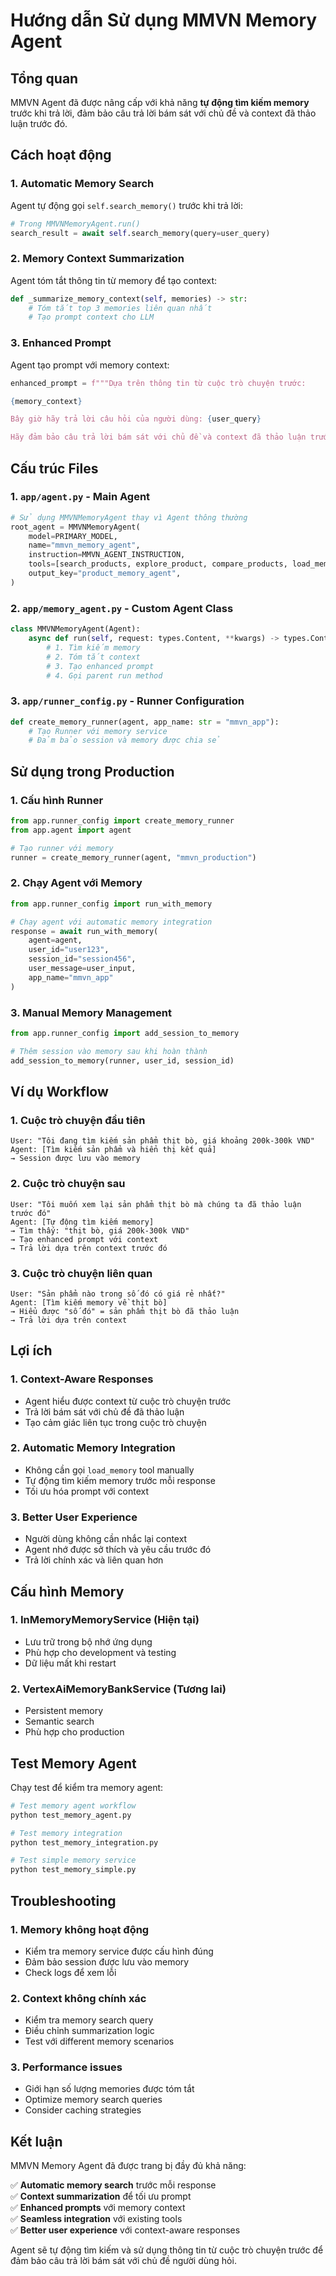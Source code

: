 # Hướng dẫn Sử dụng MMVN Memory Agent

## Tổng quan

MMVN Agent đã được nâng cấp với khả năng **tự động tìm kiếm memory** trước khi trả lời, đảm bảo câu trả lời bám sát với chủ đề và context đã thảo luận trước đó.

## Cách hoạt động

### 1. **Automatic Memory Search**
Agent tự động gọi `self.search_memory()` trước khi trả lời:
```python
# Trong MMVNMemoryAgent.run()
search_result = await self.search_memory(query=user_query)
```

### 2. **Memory Context Summarization**
Agent tóm tắt thông tin từ memory để tạo context:
```python
def _summarize_memory_context(self, memories) -> str:
    # Tóm tắt top 3 memories liên quan nhất
    # Tạo prompt context cho LLM
```

### 3. **Enhanced Prompt**
Agent tạo prompt với memory context:
```python
enhanced_prompt = f"""Dựa trên thông tin từ cuộc trò chuyện trước:

{memory_context}

Bây giờ hãy trả lời câu hỏi của người dùng: {user_query}

Hãy đảm bảo câu trả lời bám sát với chủ đề và context đã thảo luận trước đó."""
```

## Cấu trúc Files

### 1. **`app/agent.py`** - Main Agent
```python
# Sử dụng MMVNMemoryAgent thay vì Agent thông thường
root_agent = MMVNMemoryAgent(
    model=PRIMARY_MODEL,
    name="mmvn_memory_agent",
    instruction=MMVN_AGENT_INSTRUCTION,
    tools=[search_products, explore_product, compare_products, load_memory],
    output_key="product_memory_agent",
)
```

### 2. **`app/memory_agent.py`** - Custom Agent Class
```python
class MMVNMemoryAgent(Agent):
    async def run(self, request: types.Content, **kwargs) -> types.Content:
        # 1. Tìm kiếm memory
        # 2. Tóm tắt context
        # 3. Tạo enhanced prompt
        # 4. Gọi parent run method
```

### 3. **`app/runner_config.py`** - Runner Configuration
```python
def create_memory_runner(agent, app_name: str = "mmvn_app"):
    # Tạo Runner với memory service
    # Đảm bảo session và memory được chia sẻ
```

## Sử dụng trong Production

### 1. **Cấu hình Runner**
```python
from app.runner_config import create_memory_runner
from app.agent import agent

# Tạo runner với memory
runner = create_memory_runner(agent, "mmvn_production")
```

### 2. **Chạy Agent với Memory**
```python
from app.runner_config import run_with_memory

# Chạy agent với automatic memory integration
response = await run_with_memory(
    agent=agent,
    user_id="user123",
    session_id="session456",
    user_message=user_input,
    app_name="mmvn_app"
)
```

### 3. **Manual Memory Management**
```python
from app.runner_config import add_session_to_memory

# Thêm session vào memory sau khi hoàn thành
add_session_to_memory(runner, user_id, session_id)
```

## Ví dụ Workflow

### 1. **Cuộc trò chuyện đầu tiên**
```
User: "Tôi đang tìm kiếm sản phẩm thịt bò, giá khoảng 200k-300k VND"
Agent: [Tìm kiếm sản phẩm và hiển thị kết quả]
→ Session được lưu vào memory
```

### 2. **Cuộc trò chuyện sau**
```
User: "Tôi muốn xem lại sản phẩm thịt bò mà chúng ta đã thảo luận trước đó"
Agent: [Tự động tìm kiếm memory]
→ Tìm thấy: "thịt bò, giá 200k-300k VND"
→ Tạo enhanced prompt với context
→ Trả lời dựa trên context trước đó
```

### 3. **Cuộc trò chuyện liên quan**
```
User: "Sản phẩm nào trong số đó có giá rẻ nhất?"
Agent: [Tìm kiếm memory về thịt bò]
→ Hiểu được "số đó" = sản phẩm thịt bò đã thảo luận
→ Trả lời dựa trên context
```

## Lợi ích

### 1. **Context-Aware Responses**
- Agent hiểu được context từ cuộc trò chuyện trước
- Trả lời bám sát với chủ đề đã thảo luận
- Tạo cảm giác liên tục trong cuộc trò chuyện

### 2. **Automatic Memory Integration**
- Không cần gọi `load_memory` tool manually
- Tự động tìm kiếm memory trước mỗi response
- Tối ưu hóa prompt với context

### 3. **Better User Experience**
- Người dùng không cần nhắc lại context
- Agent nhớ được sở thích và yêu cầu trước đó
- Trả lời chính xác và liên quan hơn

## Cấu hình Memory

### 1. **InMemoryMemoryService** (Hiện tại)
- Lưu trữ trong bộ nhớ ứng dụng
- Phù hợp cho development và testing
- Dữ liệu mất khi restart

### 2. **VertexAiMemoryBankService** (Tương lai)
- Persistent memory
- Semantic search
- Phù hợp cho production

## Test Memory Agent

Chạy test để kiểm tra memory agent:

```bash
# Test memory agent workflow
python test_memory_agent.py

# Test memory integration
python test_memory_integration.py

# Test simple memory service
python test_memory_simple.py
```

## Troubleshooting

### 1. **Memory không hoạt động**
- Kiểm tra memory service được cấu hình đúng
- Đảm bảo session được lưu vào memory
- Check logs để xem lỗi

### 2. **Context không chính xác**
- Kiểm tra memory search query
- Điều chỉnh summarization logic
- Test với different memory scenarios

### 3. **Performance issues**
- Giới hạn số lượng memories được tóm tắt
- Optimize memory search queries
- Consider caching strategies

## Kết luận

MMVN Memory Agent đã được trang bị đầy đủ khả năng:

✅ **Automatic memory search** trước mỗi response  
✅ **Context summarization** để tối ưu prompt  
✅ **Enhanced prompts** với memory context  
✅ **Seamless integration** với existing tools  
✅ **Better user experience** với context-aware responses  

Agent sẽ tự động tìm kiếm và sử dụng thông tin từ cuộc trò chuyện trước để đảm bảo câu trả lời bám sát với chủ đề người dùng hỏi.
